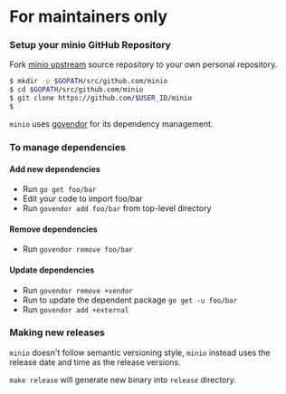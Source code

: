 # For maintainers only

### Setup your minio GitHub Repository

Fork [minio upstream](https://github.com/scriptburn/minio/fork) source repository to your own personal repository.
```bash
$ mkdir -p $GOPATH/src/github.com/minio
$ cd $GOPATH/src/github.com/minio
$ git clone https://github.com/$USER_ID/minio
$ 
```

``minio`` uses [govendor](https://github.com/kardianos/govendor) for its dependency management.

### To manage dependencies

#### Add new dependencies

  - Run `go get foo/bar`
  - Edit your code to import foo/bar
  - Run `govendor add foo/bar` from top-level directory

#### Remove dependencies 

  - Run `govendor remove foo/bar`

#### Update dependencies

  - Run `govendor remove +vendor`
  - Run to update the dependent package `go get -u foo/bar`
  - Run `govendor add +external`

### Making new releases 

`minio` doesn't follow semantic versioning style, `minio` instead uses the release date and time as the release versions.

`make release` will generate new binary into `release` directory.
